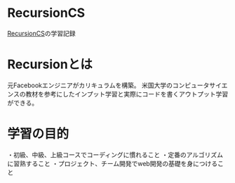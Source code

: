 # RecursionCS
[RecursionCS](https://recursionist.io/)の学習記録

# Recursionとは
元Facebookエンジニアがカリキュラムを構築。
米国大学のコンピュータサイエンスの教材を参考にしたインプット学習と実際にコードを書くアウトプット学習ができる。


# 学習の目的
・初級、中級、上級コースでコーディングに慣れること
・定番のアルゴリズムに習熟すること
・プロジェクト、チーム開発でweb開発の基礎を身につけること
